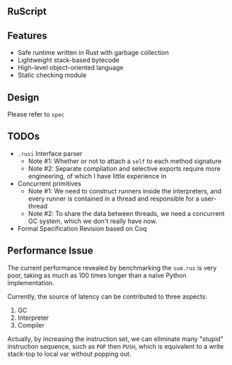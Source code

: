 RuScript
------

## Features

* Safe runtime written in Rust with garbage collection
* Lightweight stack-based bytecode
* High-level object-oriented language
* Static checking module

## Design
Please refer to `spec`

## TODOs
* `.rusi` Interface parser
    + Note #1: Whether or not to attach a `self` to each method signature
    + Note #2: Separate compilation and selective exports require more engineering, of which I have little experience in
* Concurrent primitives
    + Note #1: We need to construct runners inside the interpreters, and every runner is contained in a thread and responsible for a user-thread
    + Note #2: To share the data between threads, we need a concurrent GC system, which we don't really have now.
* Formal Specification Revision based on Coq

## Performance Issue
The current performance revealed by benchmarking the `sum.rus` is very poor, taking as much as 100 times longer than a naïve Python implementation.

Currently, the source of latency can be contributed to three aspects:

1. GC
2. Interpreter
3. Compiler

Actually, by increasing the instruction set, we can eliminate many "stupid" instruction sequence, such as `POP` then `PUSH`, which is equivalent to a write stack-top to local var without popping out.
